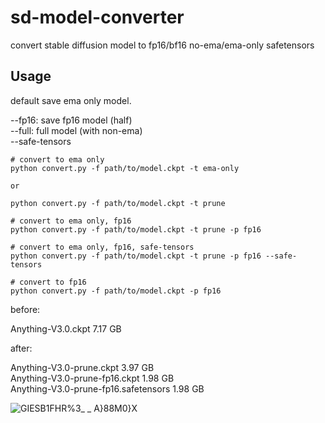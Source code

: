 # sd-model-converter

convert stable diffusion model to fp16/bf16 no-ema/ema-only safetensors

## Usage

default save ema only model.

--fp16: save fp16 model (half)  
--full: full model (with non-ema)  
--safe-tensors

```
# convert to ema only
python convert.py -f path/to/model.ckpt -t ema-only

or

python convert.py -f path/to/model.ckpt -t prune

# convert to ema only, fp16
python convert.py -f path/to/model.ckpt -t prune -p fp16

# convert to ema only, fp16, safe-tensors
python convert.py -f path/to/model.ckpt -t prune -p fp16 --safe-tensors

# convert to fp16
python convert.py -f path/to/model.ckpt -p fp16
```

before: 

Anything-V3.0.ckpt 7.17 GB  

after: 

Anything-V3.0-prune.ckpt 3.97 GB  
Anything-V3.0-prune-fp16.ckpt 1.98 GB  
Anything-V3.0-prune-fp16.safetensors 1.98 GB  

![GIESB1FHR%3_ _ A}88M0}X](https://user-images.githubusercontent.com/36563862/208284000-81823e5d-1686-427f-913d-98a95d232c25.jpg)
